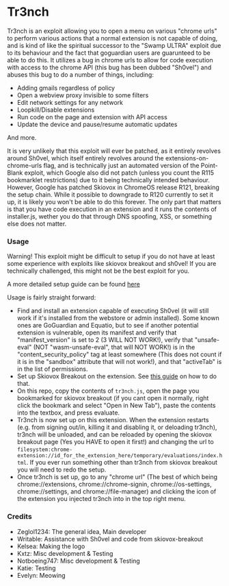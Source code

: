 # Tr3nch
Tr3nch is an exploit allowing you to open a menu on various "chrome urls" to perform
various actions that a normal extension is not capable of doing, and is kind of like
the spiritual successor to the "Swamp ULTRA" exploit due to its behaviour and the
fact that goguardian users are guarunteed to be able to do this. It utilizes a bug
in chrome urls to allow for code execution with access to the chrome API (this bug
has been dubbed "Sh0vel") and abuses this bug to do a number of things, including:
- Adding gmails regardless of policy
- Open a webview proxy invisible to some filters
- Edit network settings for any network
- Loopkill/Disable extensions
- Run code on the page and extension with API access
- Update the device and pause/resume automatic updates

And more.

It is very unlikely that this exploit will ever be patched, as it entirely revolves around Sh0vel, which itself entirely revolves around the extensions-on-chrome-urls flag, and is technically just an automated version of the Point-Blank exploit, which Google also did not patch (unless you count the R115 bookmarklet restrictions) due to it being technically intended behaviour.
However, Google has patched Skiovox in ChromeOS release R121, breaking the setup chain. While it possible to downgrade to R120 currently to set it up, it is likely you won't be able to do this forever. The only part that matters is that you have code execution in an extension and it runs the contents of installer.js, wether you do that through DNS spoofing, XSS, or something else does not matter.

### Usage
Warning! This exploit might be difficult to setup if you do not have at least some experience with exploits like skiovox breakout and sh0vel! If you are technically challenged, this might not be the best exploit for you.

A more detailed setup guide can be found [here](https://whelement.me/tr3nch/)

Usage is fairly straight forward:
- Find and install an extension capable of executing Sh0vel (it will still work if it's installed from the webstore or admin installed). Some known ones are GoGuardian and Equatio, but to see if another potential extension is vulnerable, open its manifest and verify that "manifest_version" is set to 2 (3 WILL NOT WORK!), verify that "unsafe-eval" (NOT "wasm-unsafe-eval", that will NOT WORK!) is in the "content_security_policy" tag at least somewhere (This does not count if it is in the "sandbox" attribute that will not work!), and that "activeTab" is in the list of permissions.
- Set up Skiovox Breakout on the extension. See [this guide](https://rentry.co/pm6ta) on how to do that.
- On this repo, copy the contents of `tr3nch.js`, open the page you bookmarked for skiovox breakout (if you cant open it normally, right click the bookmark and select "Open in New Tab"), paste the contents into the textbox, and press evaluate.
- Tr3nch is now set up on this extension. When the extension restarts (e.g. from signing out/in, killing it and disabling it, or deloading tr3nch), tr3nch will be unloaded, and can be reloaded by opening the skiovox breakout page (Yes you HAVE to open it first!) and changing the url to `filesystem:chrome-extension://id_for_the_extension_here/temporary/evaluations/index.html`. If you ever run something other than tr3nch from skiovox breakout you will need to redo the setup.
- Once tr3nch is set up, go to any "chrome url" (The best of which being chrome://extensions, chrome://chrome-signin, chrome://os-settings, chrome://settings, and chrome://file-manager) and clicking the icon of the extension you injected tr3nch into in the top right menu.

### Credits
- Zeglol1234: The general idea, Main developer
- Writable: Assistance with Sh0vel and code from skiovox-breakout
- Kelsea: Making the logo
- Kxtz: Misc development & Testing
- Notboeing747: Misc development & Testing
- Katie: Testing
- Evelyn: Meowing

